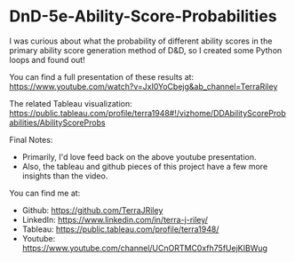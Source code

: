 # DnD-5e-Ability-Score-Probabilities
I was curious about what the probability of different ability scores in the primary ability score generation method of D&amp;D, so I created some Python loops and found out!

You can find a full presentation of these results at: https://www.youtube.com/watch?v=JxI0YoCbejg&ab_channel=TerraRiley

The related Tableau visualization: https://public.tableau.com/profile/terra1948#!/vizhome/DDAbilityScoreProbabilities/AbilityScoreProbs

Final Notes:
 - Primarily, I'd love feed back on the above youtube presentation.
 - Also, the tableau and github pieces of this project have a few more insights than the video.
 
You can find me at:
 - Github: https://github.com/TerraJRiley
 - LinkedIn: https://www.linkedin.com/in/terra-j-riley/
 - Tableau: https://public.tableau.com/profile/terra1948/
 - Youtube: https://www.youtube.com/channel/UCnORTMC0xfh75fUejKIBWug
